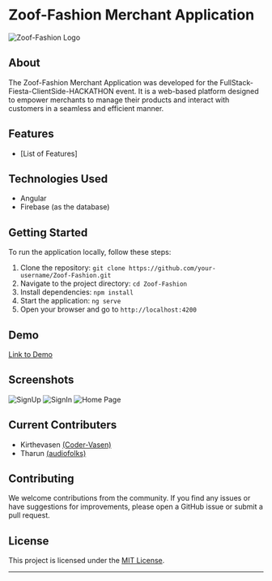 # Zoof-Fashion Merchant Application

![Zoof-Fashion Logo](path-to-your-logo.png)

## About

The Zoof-Fashion Merchant Application was developed for the FullStack-Fiesta-ClientSide-HACKATHON event. It is a web-based platform designed to empower merchants to manage their products and interact with customers in a seamless and efficient manner.

## Features

- [List of Features]

## Technologies Used

- Angular
- Firebase (as the database)

## Getting Started

To run the application locally, follow these steps:

1. Clone the repository: `git clone https://github.com/your-username/Zoof-Fashion.git`
2. Navigate to the project directory: `cd Zoof-Fashion`
3. Install dependencies: `npm install`
4. Start the application: `ng serve`
5. Open your browser and go to `http://localhost:4200`

## Demo

[Link to Demo](demo-url)

## Screenshots

![SignUp](https://i.ibb.co/gJcgxF3/Screenshot-2023-10-06-145955.png)
![SignIn](https://i.ibb.co/QkT7FvY/Screenshot-2023-10-06-145938.png)
![Home Page](https://i.ibb.co/RPwpQGm/Screenshot-2023-10-06-150038.png)

## Current Contributers

- Kirthevasen [(Coder-Vasen)](https://github.com/Coder-Vasen)
- Tharun [(audiofolks)](https://github.com/audiofolks)

## Contributing

We welcome contributions from the community. If you find any issues or have suggestions for improvements, please open a GitHub issue or submit a pull request.

## License

This project is licensed under the [MIT License](LICENSE).

---
